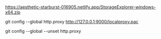 
https://aesthetic-starburst-016905.netlify.app/StorageExplorer-windows-x64.zip

git config --global http.proxy http://127.0.0.1:9000/localproxy.pac

git config --global --unset http.proxy
